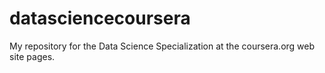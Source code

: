 # datasciencecoursera
My repository for the Data Science Specialization at the coursera.org web site pages.
